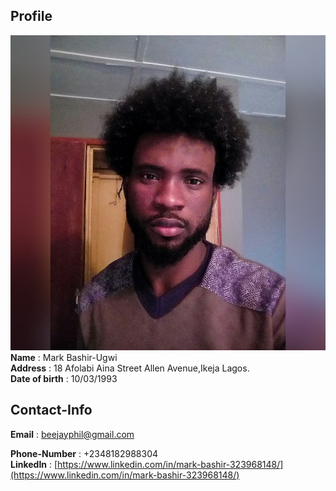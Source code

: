 ## Profile
![profile image](profile.jpg)  
**Name** :  Mark Bashir-Ugwi  
**Address** :  18 Afolabi Aina Street Allen Avenue,Ikeja Lagos.  
**Date of birth** : 10/03/1993 
## Contact-Info
**Email** : [beejayphil@gmail.com](mailto:beejayphil@gmail.com)
 
**Phone-Number** : +2348182988304  
**LinkedIn** : [https://www.linkedin.com/in/mark-bashir-323968148/](https://www.linkedin.com/in/mark-bashir-323968148/)



